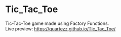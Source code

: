 # Tic_Tac_Toe  
Tic-Tac-Toe game made using Factory Functions.  
Live preview: https://quartezz.github.io/Tic_Tac_Toe/
